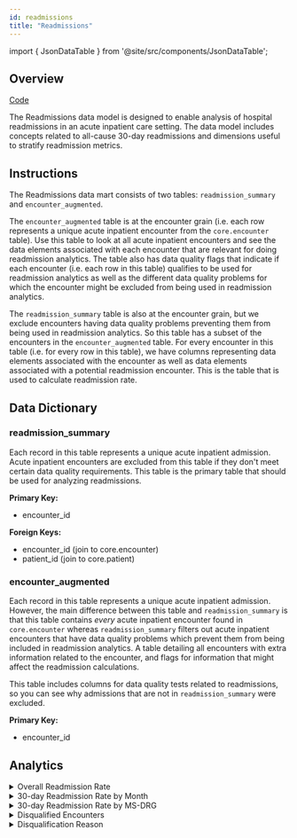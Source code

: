 ```yaml
---
id: readmissions
title: "Readmissions"
---
```


import { JsonDataTable } from '@site/src/components/JsonDataTable';

## Overview

[Code](https://github.com/tuva-health/tuva/tree/main/models/readmissions)

The Readmissions data model is designed to enable analysis of hospital readmissions in an acute inpatient care setting.  The data model includes concepts related to all-cause 30-day readmissions and dimensions useful to stratify readmission metrics.




## Instructions

The Readmissions data mart consists of two tables: `readmission_summary` and `encounter_augmented`.

The `encounter_augmented` table is at the encounter grain (i.e. each row represents a unique acute inpatient encounter from the `core.encounter` table). Use this table to look at all acute inpatient encounters and see the data elements associated with each encounter that are relevant for doing readmission analytics. The table also has data quality flags that indicate if each encounter (i.e. each row in this table) qualifies to be used for readmission analytics as well as the different data quality problems for which the encounter might be excluded from being used in readmission analytics.

The `readmission_summary` table is also at the encounter grain, but we exclude encounters having data quality problems preventing them from being used in readmission analytics. So this table has a subset of the encounters in the `encounter_augmented` table. For every encounter in this table (i.e. for every row in this table), we have columns representing data elements associated with the encounter as well as data elements associated with a potential readmission encounter. This is the table that is used to calculate readmission rate.


## Data Dictionary

### readmission_summary

Each record in this table represents a unique acute inpatient admission.  Acute inpatient encounters are excluded from this table if they don't meet certain data quality requirements.  This table is the primary table that should be used for analyzing readmissions.

**Primary Key:**
  * encounter_id

**Foreign Keys:**
- encounter_id (join to core.encounter)
- patient_id (join to core.patient)


<JsonDataTable  jsonPath="nodes.model\.the_tuva_project\.readmissions__readmission_summary.columns"  />



### encounter_augmented


Each record in this table represents a unique acute inpatient admission.  However, the main difference between this table and `readmission_summary` is that this table contains _every_ acute inpatient encounter found in `core.encounter` whereas `readmission_summary` filters out acute inpatient encounters that have data quality problems which prevent them from being included in readmission analytics.  A table detailing all encounters with extra information related to the encounter, and flags for information that might affect the readmission calculations.

This table includes columns for data quality tests related to readmissions, so you can see why admissions that are not in `readmission_summary` were excluded.

**Primary Key:**
  * encounter_id

<JsonDataTable  jsonPath="nodes.model\.the_tuva_project\.readmissions__encounter_augmented.columns"  />


## Analytics



<details>
  <summary>Overall Readmission Rate</summary>
```sql
-- The numerator is the number of encounters that are index admissions 
-- (i.e. that are eligible to have a readmission count against them)
-- and DID have an unplanned 30-day readmission:
select 
(select count(*)
from medicare_lds_five_percent.readmissions.readmission_summary
where index_admission_flag = 1 and unplanned_readmit_30_flag = 1) * 100
/
-- The denominator is the number of encounters that are index admissions 
-- (i.e. that are eligible to have a readmission count against them):
(select count(*)
from readmissions.readmission_summary
where index_admission_flag = 1) as overall_readmission_rate
```
</details>




<details>
  <summary>30-day Readmission Rate by Month</summary>

```sql
with readmit as 
(
select
to_char(discharge_date, 'YYYYMM') as year_month
, sum(case when index_admission_flag = 1 then 1 else 0 end) as index_admissions
, sum(case when index_admission_flag = 1 and unplanned_readmit_30_flag = 1 then 1 else 0 end) as readmissions
from readmissions.readmission_summary
group by to_char(discharge_date, 'YYYYMM')
)

select 
year_month
,index_admissions
,readmissions
,case when index_admissions = 0 then 0 else readmissions / index_admissions end as readmission_rate
from readmit
order by year_month
```
</details>

<details>
  <summary>30-day Readmission Rate by MS-DRG</summary>

```sql
with readmit as 
(
select
rs.ms_drg_code
,drg.ms_drg_description
, sum(case when index_admission_flag = 1 then 1 else 0 end) as index_admissions
, sum(case when index_admission_flag = 1 and unplanned_readmit_30_flag = 1 then 1 else 0 end) as readmissions
from readmissions.readmission_summary rs
left join terminology.ms_drg drg on rs.ms_drg_code = drg.ms_drg_code
group by 
rs.ms_drg_code
,drg.ms_drg_description
)

select 
ms_drg_code
,ms_drg_description
,index_admissions
,readmissions
,case when readmissions = 0 then 0 else readmissions / index_admissions end as readmission_rate
from readmit
order by index_admissions desc
```
</details>



<details>
  <summary>Disqualified Encounters</summary>

Let's find how many encounters were disqualified.

```sql
select count(*) encounter_count
from readmissions.encounter_augmented
where disqualified_encounter_flag = 1
```
</details>

<details>
  <summary>Disqualification Reason</summary>
  
We can see the reason(s) why an encounter was disqualified by unpivoting the disqualification reason column.

```sql

with disqualified_unpivot as (
    select encounter_id
    , disqualified_reason
    , flagvalue
    from readmissions.encounter_augmented
    unpivot(
        flagvalue for disqualified_reason in (
            invalid_discharge_disposition_code_flag
            , invalid_ms_drg_flag
            , invalid_primary_diagnosis_code_flag
            , missing_admit_date_flag
            , missing_discharge_date_flag
            , admit_after_discharge_flag
            , missing_discharge_disposition_code_flag
            , missing_ms_drg_flag
            , missing_primary_diagnosis_flag
            , no_diagnosis_ccs_flag
            , overlaps_with_another_encounter_flag
        )
    ) as unpvt
)


select encounter_id
, disqualified_reason
, row_number () over (partition by encounter_id order by disqualified_reason) as disqualification_number
from disqualified_unpivot
where flagvalue = 1
```
</details>

